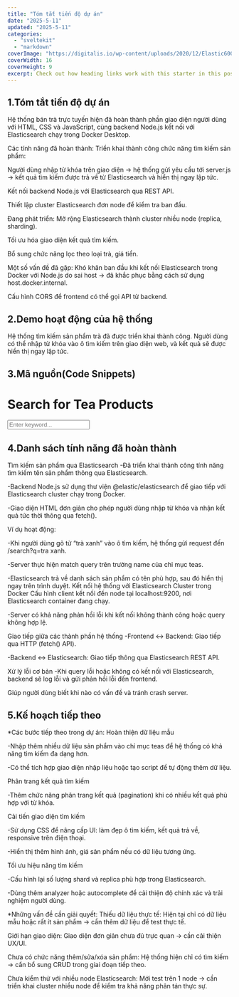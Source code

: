 ```yaml
---
title: "Tóm tắt tiến độ dự án"
date: "2025-5-11"
updated: "2025-5-11"
categories:
  - "sveltekit"
  - "markdown"
coverImage: "https://digitalis.io/wp-content/uploads/2020/12/Elastic600x340.jpg"
coverWidth: 16
coverHeight: 9
excerpt: Check out how heading links work with this starter in this post.
---
```

## 1.Tóm tắt tiến độ dự án
Hệ thống bán trà trực tuyến hiện đã hoàn thành phần giao diện người dùng với HTML, CSS và JavaScript, cùng backend Node.js kết nối với Elasticsearch chạy trong Docker Desktop.

Các tính năng đã hoàn thành:
Triển khai thành công chức năng tìm kiếm sản phẩm:

Người dùng nhập từ khóa trên giao diện → hệ thống gửi yêu cầu tới server.js → kết quả tìm kiếm được trả về từ Elasticsearch và hiển thị ngay lập tức.

Kết nối backend Node.js với Elasticsearch qua REST API.

Thiết lập cluster Elasticsearch đơn node để kiểm tra ban đầu.

Đang phát triển:
Mở rộng Elasticsearch thành cluster nhiều node (replica, sharding).

Tối ưu hóa giao diện kết quả tìm kiếm.

Bổ sung chức năng lọc theo loại trà, giá tiền.

Một số vấn đề đã gặp:
Khó khăn ban đầu khi kết nối Elasticsearch trong Docker với Node.js do sai host → đã khắc phục bằng cách sử dụng host.docker.internal.

Cấu hình CORS để frontend có thể gọi API từ backend.

## 2.Demo hoạt động của hệ thống 
Hệ thống tìm kiếm sản phẩm trà đã được triển khai thành công. Người dùng có thể nhập từ khóa vào ô tìm kiếm trên giao diện web, và kết quả sẽ được hiển thị ngay lập tức.

## 3.Mã nguồn(Code Snippets)

<!DOCTYPE html>
<html lang="en">
<head>
  <meta charset="UTF-8" />
  <title>Tea Search</title>
</head>
<body>
  <h1>Search for Tea Products</h1>
  <input type="text" id="searchInput" placeholder="Enter keyword..." />
  <div id="result"></div>

  <script>
    document.getElementById('searchInput').addEventListener('input', async (e) => {
      const res = await fetch(`/search?q=${e.target.value}`);
      const data = await res.json();

      const html = data.map(item =>
        `<div><strong>${item._source.name}</strong> - ${item._source.description}</div>`
      ).join('');

      document.getElementById('result').innerHTML = html;
    });
  </script>
</body>
</html>

## 4.Danh sách tính năng đã hoàn thành
Tìm kiếm sản phẩm qua Elasticsearch
-Đã triển khai thành công tính năng tìm kiếm tên sản phẩm thông qua Elasticsearch.

-Backend Node.js sử dụng thư viện @elastic/elasticsearch để giao tiếp với Elasticsearch cluster chạy trong Docker.

-Giao diện HTML đơn giản cho phép người dùng nhập từ khóa và nhận kết quả tức thời thông qua fetch().

Ví dụ hoạt động:

-Khi người dùng gõ từ “trà xanh” vào ô tìm kiếm, hệ thống gửi request đến /search?q=tra xanh.

-Server thực hiện match query trên trường name của chỉ mục teas.

-Elasticsearch trả về danh sách sản phẩm có tên phù hợp, sau đó hiển thị ngay trên trình duyệt.
Kết nối hệ thống với Elasticsearch Cluster trong Docker
Cấu hình client kết nối đến node tại localhost:9200, nơi Elasticsearch container đang chạy.

-Server có khả năng phản hồi lỗi khi kết nối không thành công hoặc query không hợp lệ.

Giao tiếp giữa các thành phần hệ thống
-Frontend ↔ Backend: Giao tiếp qua HTTP (fetch() API).

-Backend ↔ Elasticsearch: Giao tiếp thông qua Elasticsearch REST API.

Xử lý lỗi cơ bản
-Khi query lỗi hoặc không có kết nối với Elasticsearch, backend sẽ log lỗi và gửi phản hồi lỗi đến frontend.

Giúp người dùng biết khi nào có vấn đề và tránh crash server.

## 5.Kế hoạch tiếp theo
*Các bước tiếp theo trong dự án:
Hoàn thiện dữ liệu mẫu

-Nhập thêm nhiều dữ liệu sản phẩm vào chỉ mục teas để hệ thống có khả năng tìm kiếm đa dạng hơn.

-Có thể tích hợp giao diện nhập liệu hoặc tạo script để tự động thêm dữ liệu.

Phân trang kết quả tìm kiếm

-Thêm chức năng phân trang kết quả (pagination) khi có nhiều kết quả phù hợp với từ khóa.

Cải tiến giao diện tìm kiếm

-Sử dụng CSS để nâng cấp UI: làm đẹp ô tìm kiếm, kết quả trả về, responsive trên điện thoại.

-Hiển thị thêm hình ảnh, giá sản phẩm nếu có dữ liệu tương ứng.

Tối ưu hiệu năng tìm kiếm

-Cấu hình lại số lượng shard và replica phù hợp trong Elasticsearch.

-Dùng thêm analyzer hoặc autocomplete để cải thiện độ chính xác và trải nghiệm người dùng.

*Những vấn đề cần giải quyết:
Thiếu dữ liệu thực tế: Hiện tại chỉ có dữ liệu mẫu hoặc rất ít sản phẩm → cần thêm dữ liệu để test thực tế.

Giới hạn giao diện: Giao diện đơn giản chưa đủ trực quan → cần cải thiện UX/UI.

Chưa có chức năng thêm/sửa/xóa sản phẩm: Hệ thống hiện chỉ có tìm kiếm → cần bổ sung CRUD trong giai đoạn tiếp theo.

Chưa kiểm thử với nhiều node Elasticsearch: Mới test trên 1 node → cần triển khai cluster nhiều node để kiểm tra khả năng phân tán thực sự.


